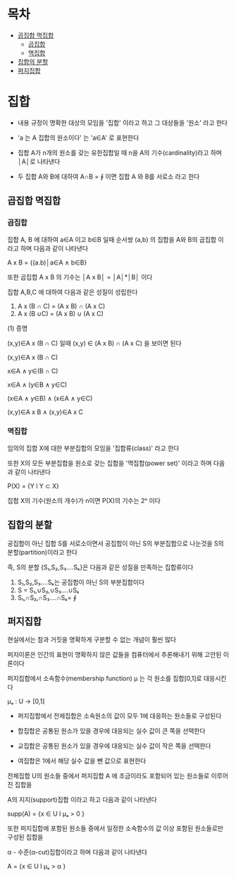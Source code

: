 # 목차

- [곱집합 멱집합](#곱집합-멱집합)
  - [곱집합](#곱집합)
  - [멱집합](#멱집합)
- [집합의 분할](#집합의-분할)
- [퍼지집합](#퍼지집합)

# 집합

- 내용 규정이 명확한 대상의 모임을 '집합' 이라고 하고 그 대상들을 '원소' 라고 한다

- 'a 는 A 집합의 원소이다' 는 'a∈A' 로 표현한다

- 집합 A가 n개의 원소를 갖는 유한집합일 때 n을 A의 기수(cardinality)라고 하며 │A│로 나타낸다
- 두 집합 A와 B에 대하여 A∩B = ∮ 이면 집합 A 와 B를 서로소 라고 한다



## 곱집합 멱집합



### 곱집합

집합 A, B 에 대하여 a∈A 이고 b∈B 일때 순서쌍 (a,b) 의 집합을 A와 B의 곱집합 이라고 하며 다음과 같이 나타낸다

A x B = {(a.b)│a∈A ∧ b∈B}

또한 곱집합 A x B  의 기수는 │A x B│ = │A│*│B│ 이다



집합 A,B,C 에 대하여 다음과 같은 성질이 성립한다

1. A x (B ∩ C) = (A x B) ∩ (A x C)
2. A x (B ∪C) = (A x B) ∪ (A x C)

(1) 증명 

(x,y)∈A x (B ∩ C) 일때 (x,y) ∈ (A x B) ∩ (A x C) 을 보이면 된다

(x,y)∈A x (B ∩ C)

x∈A ∧ y∈(B ∩ C)

x∈A ∧ (y∈B ∧ y∈C)

(x∈A ∧ y∈B) ∧ (x∈A ∧ y∈C)

(x,y)∈A x B ∧ (x,y)∈A x C



### 멱집합

임의의 집합 X에 대한 부분집합의 모임을 '집합류(class)' 라고 한다

또한 X의 모든 부분집합을 원소로 갖는 집합을 '멱집합(power set)' 이라고 하며 다음과 같이 나타낸다

P(X) = {Y l Y ⊂ X}

집합 X의 기수(원소의 개수)가 n이면 P(X)의 기수는 2ⁿ 이다



## 집합의 분할



공집합이 아닌 집합 S를 서로소이면서 공집합이 아닌 S의 부분집합으로 나눈것을 S의 분할(partition)이라고 한다

즉, S의 분할 {S₁,S₂,S₃....Sₖ}은 다음과 같은 성질을 만족하는 집합류이다

1. S₁,S₂,S₃....Sₖ는 공집합이 아닌 S의 부분집합이다
2. S = S₁,∪S₂,∪S₃....∪Sₖ
3.  S₁,∩S₂,∩S₃....∩Sₖ= ∮



## 퍼지집합



현실에서는 참과 거짓을 명확하게 구분할 수 없는 개념이 훨씬 많다

퍼지이론은 인간의 표현이 명확하지 않은 값들을 컴퓨터에서 추론해내기 위해 고안된 이론이다



퍼지집합에서 소속함수(membership function) μ 는 각 원소를 집합[0,1]로 대응시킨다

μₐ : U → [0,1]



- 퍼지집합에서 전체집합은 소속원소의 값이 모두 1에 대응하는 원소들로 구성된다

- 합집합은 공통된 원소가 있을 경우에 대응되는 실수 값이 큰 쪽을 선택한다

- 교집합은 공통된 원소가 있을 경우에 대응되는 실수 값이 작은 쪽을 선택한다

- 여집합은 1에서 해당 실수 값을 뺀 값으로 표현한다



전체집합 U의 원소들 중에서 퍼지집합  A 에 조금이라도 포함되어 있는 원소들로 이루어진 집합을 

A의 지지(support)집합 이라고 하고 다음과 같이 나타낸다

supp(A) = {x ∈ U l μₐ > 0 }



또한 퍼지집합에 포함된 원소들 중에서 일정한 소속함수의 값 이상 포함된 원소들로만 구성된 집합을

α - 수준(α-cut)집합이라고 하며 다음과 같이 나타낸다

A = {x ∈ U l μₐ > α }
